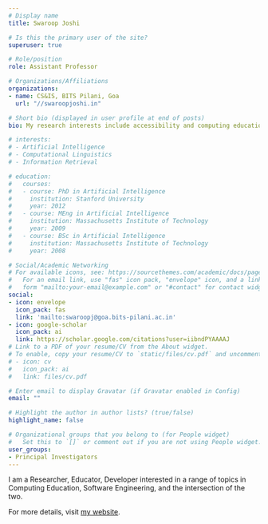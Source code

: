 ```yaml
---
# Display name
title: Swaroop Joshi

# Is this the primary user of the site?
superuser: true

# Role/position
role: Assistant Professor

# Organizations/Affiliations
organizations:
- name: CS&IS, BITS Pilani, Goa
  url: "//swaroopjoshi.in"

# Short bio (displayed in user profile at end of posts)
bio: My research interests include accessibility and computing education.

# interests:
# - Artificial Intelligence
# - Computational Linguistics
# - Information Retrieval

# education:
#   courses:
#   - course: PhD in Artificial Intelligence
#     institution: Stanford University
#     year: 2012
#   - course: MEng in Artificial Intelligence
#     institution: Massachusetts Institute of Technology
#     year: 2009
#   - course: BSc in Artificial Intelligence
#     institution: Massachusetts Institute of Technology
#     year: 2008

# Social/Academic Networking
# For available icons, see: https://sourcethemes.com/academic/docs/page-builder/#icons
#   For an email link, use "fas" icon pack, "envelope" icon, and a link in the
#   form "mailto:your-email@example.com" or "#contact" for contact widget.
social:
- icon: envelope
  icon_pack: fas
  link: 'mailto:swaroopj@goa.bits-pilani.ac.in'
- icon: google-scholar
  icon_pack: ai
  link: https://scholar.google.com/citations?user=iibndPYAAAAJ
# Link to a PDF of your resume/CV from the About widget.
# To enable, copy your resume/CV to `static/files/cv.pdf` and uncomment the lines below.
# - icon: cv
#   icon_pack: ai
#   link: files/cv.pdf

# Enter email to display Gravatar (if Gravatar enabled in Config)
email: ""

# Highlight the author in author lists? (true/false)
highlight_name: false

# Organizational groups that you belong to (for People widget)
#   Set this to `[]` or comment out if you are not using People widget.
user_groups:
- Principal Investigators
---
```


I am a Researcher, Educator, Developer interested in a range of topics in Computing Education, Software Engineering, and the intersection of the two.

For more details, visit [my website](https://swaroopjoshi.in).
